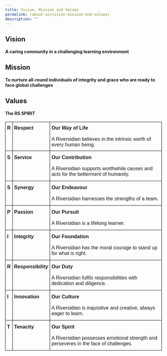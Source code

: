 ```yaml
---
title: Vision, Mission and Values
permalink: /about-us/vision-mission-and-values/
description: ""
---
```

## Vision 

#### A caring community in a challenging learning environment

## Mission  

#### To nurture all-round individuals of integrity and grace who are ready to face global challenges

## Values

#### The RS SPIRIT

<style type="text/css">
.tg  {border-collapse:collapse;border-spacing:0;}
.tg td{border-color:black;border-style:solid;border-width:1px;font-family:Arial, sans-serif;font-size:16px;
  overflow:hidden;padding:12px 5px;word-break:normal;}
.tg th{border-color:black;border-style:solid;border-width:1px;font-family:Arial, sans-serif;font-size:16px;
  font-weight:normal;overflow:hidden;padding:10px 5px;word-break:normal;}
.tg .tg-1wig{font-weight:bold;text-align:left;vertical-align:top}
.tg .tg-0lax{text-align:left;vertical-align:top}
</style>
<table class="tg">
<thead>
  <tr>
    <th class="tg-0lax"><span style="font-weight:bold">R</span></th>
    <th class="tg-0lax"><span style="font-weight:bold">Respect</span></th>
    <th class="tg-0lax"><span style="font-weight:bold">Our Way of Life</span><br><br>A Riversidian believes in the intrinsic worth of every human being. </th>
  </tr>
</thead>
<tbody>
  <tr>
    <td class="tg-0lax"><span style="font-weight:bold">S</span></td>
    <td class="tg-0lax"><span style="font-weight:bold">Service</span></td>
    <td class="tg-0lax"><span style="font-weight:bold">Our Contribution</span><br><br>A Riversidian supports worthwhile causes and acts for the betterment of humanity. </td>
  </tr>
  <tr>
    <td class="tg-0lax"><span style="font-weight:bold">S</span></td>
    <td class="tg-0lax"><span style="font-weight:bold">Synergy</span></td>
    <td class="tg-0lax"><span style="font-weight:bold">Our Endeavour</span><br><br>A Riversidian harnesses the strengths of a team.</td>
  </tr>
  <tr>
    <td class="tg-1wig">P</td>
    <td class="tg-0lax"><span style="font-weight:bold">Passion</span></td>
    <td class="tg-0lax"><span style="font-weight:bold">Our Pursuit</span><br><br>A Riversidian is a lifelong learner.</td>
  </tr>
  <tr>
    <td class="tg-1wig">I</td>
    <td class="tg-0lax"><span style="font-weight:bold">Integrity</span></td>
    <td class="tg-0lax"><span style="font-weight:bold">Our Foundation</span><br><br>A Riversidian has the moral courage to stand up for what is right.</td>
  </tr>
  <tr>
    <td class="tg-1wig">R</td>
    <td class="tg-0lax"><span style="font-weight:bold">Responsibility</span></td>
    <td class="tg-0lax"><span style="font-weight:bold">Our Duty</span><br><br>A Riversidian fulfils responsibilities with dedication and diligence.</td>
  </tr>
  <tr>
    <td class="tg-1wig">I</td>
    <td class="tg-0lax"><span style="font-weight:bold">Innovation</span></td>
    <td class="tg-0lax"><span style="font-weight:bold">Our Culture</span><br><br>A Riversidian is inquisitive and creative, always eager to learn.</td>
  </tr>
  <tr>
    <td class="tg-1wig">T</td>
    <td class="tg-0lax"><span style="font-weight:bold">Tenacity</span></td>
    <td class="tg-0lax"><span style="font-weight:bold">Our Spirit</span><br><br>A Riversidian possesses emotional strength and perseveres in the face of challenges.</td>
  </tr>
</tbody>
</table>